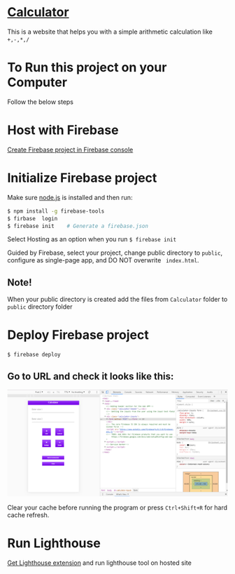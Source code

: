 # [Calculator](https://calculator-a7007.firebaseapp.com) 
 This is a website that helps you with a simple arithmetic calculation like ```+,-,*,/```
 
# To Run this project on your Computer
Follow the below steps

# Host with Firebase
[Create Firebase project in Firebase console](https://firebase.google.com/docs/web/setup)

# Initialize Firebase project
Make sure [node.js](https://nodejs.org/en/) is installed and then run:

```bash
$ npm install -g firebase-tools
$ firbase  login
$ firebase init    # Generate a firebase.json 
```
Select Hosting as an option when you run 
``` $ firebase init ```

Guided by Firebase, select your project, change public directory to ``` public ```,
configure as single-page app, and DO NOT overwrite ``` index.html```.

## Note!
When your public directory is created add the files from ```Calculator``` folder to ```public``` directory folder

# Deploy Firebase project

```bash
$ firebase deploy
```

## Go to URL and check it looks like this:

![Calculator](https://github.com/naidupushpanjali/Assignment/blob/master/Calculator.png)

Clear your cache before running the program or press ```Ctrl+Shift+R``` for hard cache refresh.

# Run Lighthouse

[Get Lighthouse extension](https://chrome.google.com/webstore/detail/lighthouse/blipmdconlkpinefehnmjammfjpmpbjk?hl=en) and run lighthouse tool on hosted site
